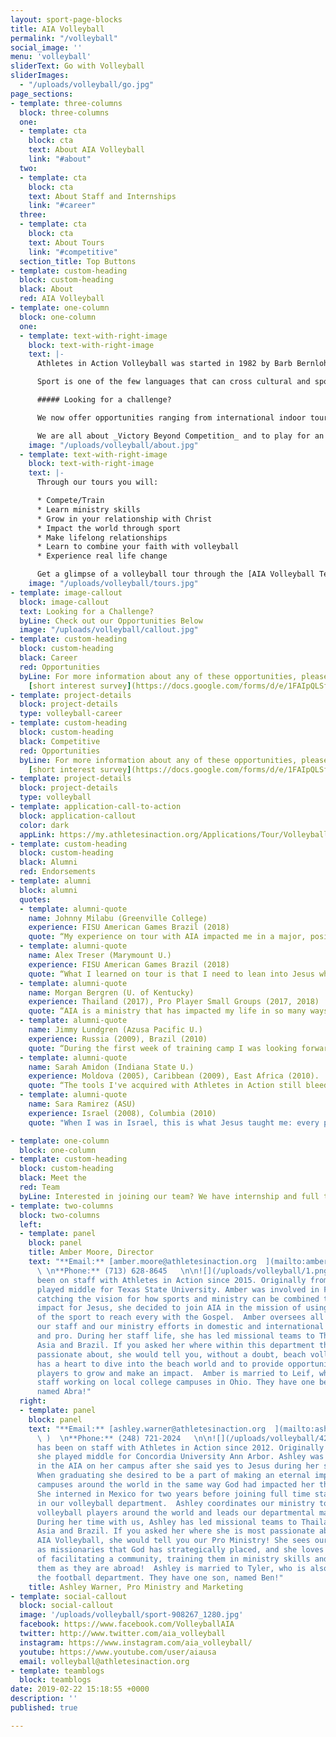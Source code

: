 ```yaml
---
layout: sport-page-blocks
title: AIA Volleyball
permalink: "/volleyball"
social_image: ''
menu: 'volleyball'
sliderText: Go with Volleyball
sliderImages:
  - "/uploads/volleyball/go.jpg"
page_sections:
- template: three-columns
  block: three-columns
  one:
  - template: cta
    block: cta
    text: About AIA Volleyball
    link: "#about"
  two:
  - template: cta
    block: cta
    text: About Staff and Internships
    link: "#career"
  three:
  - template: cta
    block: cta
    text: About Tours
    link: "#competitive"
  section_title: Top Buttons
- template: custom-heading
  block: custom-heading
  black: About
  red: AIA Volleyball
- template: one-column
  block: one-column
  one:
  - template: text-with-right-image
    block: text-with-right-image
    text: |-
      Athletes in Action Volleyball was started in 1982 by Barb Bernlohr and Bobby Herron. The first women’s team was sent out that same year, traveling to Japan. Up until the last few years, the focus of AIA Volleyball has been to send our teams internationally, which has led us all over the globe to countries in Latin America, Africa, Europe and Asia. We understand the hunger athletes have to learn and to go out and see the world. From this hunger, tours and projects were born to challenge and provide space for those athletes to learn, grow and go.

      Sport is one of the few languages that can cross cultural and spoken language barriers. This common language of volleyball gives us the ability to open doors, build bridges and change lives all over the country and the world. It’s impact goes well beyond the scoreboard. AIA Volleyball is committed to seeking God’s leading, looking to maximize the impact in the locations we travel to, and investing wholly into the participants on our tours.

      ##### Looking for a challenge?

      We now offer opportunities ranging from international indoor tours, to beach tours, to pro communities and retreats. Within all of our opportunities two things remain very important to us: To offer quality volleyball training from highly qualified coaches and trainers who will invest in you on the court. And to see you as the _Total Athlete/Coach_ (physical, mental and spiritual) that you are, therefore, offering high quality training to you off the court in ministry skills and in your walk with Christ.

      We are all about _Victory Beyond Competition_ and to play for an _Audience of One!!!_
    image: "/uploads/volleyball/about.jpg"
  - template: text-with-right-image
    block: text-with-right-image
    text: |-
      Through our tours you will:

      * Compete/Train
      * Learn ministry skills
      * Grow in your relationship with Christ
      * Impact the world through sport
      * Make lifelong relationships
      * Learn to combine your faith with volleyball
      * Experience real life change

      Get a glimpse of a volleyball tour through the [AIA Volleyball Team Blog](http://teamblogs.athletesinaction.org/section/global-sports/volleyball)
    image: "/uploads/volleyball/tours.jpg"
- template: image-callout
  block: image-callout
  text: Looking for a Challenge?
  byLine: Check out our Opportunities Below
  image: "/uploads/volleyball/callout.jpg"
- template: custom-heading
  block: custom-heading
  black: Career
  red: Opportunities
  byLine: For more information about any of these opportunities, please fill out our
    [short interest survey](https://docs.google.com/forms/d/e/1FAIpQLSf9CpmElnyDOlKG7lwJ3tG2_fI9YaaqkLKyCw2FlmQoxOZGng/viewform?usp=sf_link).
- template: project-details
  block: project-details
  type: volleyball-career
- template: custom-heading
  block: custom-heading
  black: Competitive
  red: Opportunities
  byLine: For more information about any of these opportunities, please fill out our
    [short interest survey](https://docs.google.com/forms/d/e/1FAIpQLSf9CpmElnyDOlKG7lwJ3tG2_fI9YaaqkLKyCw2FlmQoxOZGng/viewform?usp=sf_link).
- template: project-details
  block: project-details
  type: volleyball
- template: application-call-to-action
  block: application-callout
  color: dark
  appLink: https://my.athletesinaction.org/Applications/Tour/Volleyball/default.aspx
- template: custom-heading
  block: custom-heading
  black: Alumni
  red: Endorsements
- template: alumni
  block: alumni
  quotes:
  - template: alumni-quote
    name: Johnny Milabu (Greenville College)
    experience: FISU American Games Brazil (2018)
    quote: “My experience on tour with AIA impacted me in a major, positive way. I saw God unite people from various sports, nations, and cultures, despite language barriers or the fact that they are competing against each other, just to speak about Jesus....AIA has inspired me to bring the knowledge and ideals we implemented on our tour team to my team on campus. I'm going to try to teach my teammates how to play for Christ, and how to inspire others around us to do the same. ”
  - template: alumni-quote
    name: Alex Treser (Marymount U.)
    experience: FISU American Games Brazil (2018)
    quote: “What I learned on tour is that I need to lean into Jesus when I am on the court and ask that his grace, love, and strength rush to my heart when I am playing volleyball. He gets all the glory and is my Audience of 1 when I am on and off the court. Volleyball is no longer just a game, it is one of the many ways in which I can show thanks and worship my God who has so much love for me whether I am winning or losing."
  - template: alumni-quote
    name: Morgan Bergren (U. of Kentucky) 
    experience: Thailand (2017), Pro Player Small Groups (2017, 2018)
    quote: “AIA is a ministry that has impacted my life in so many ways. I attended AIA meetings in college, but was never very serious about them. It wasn't until right after my collegiate career, and the beginning of my pro career, that I became passionate about learning what it looked like to invite God onto the volleyball court with me, and to glorify Him through my sport. On tour, God was a work on my heart, and I was able to learn so much from the amazing staff, our coaches, and my teammates. To be able to come alongside other Christian volleyball players, surrender control, and just play in freedom for God and God alone, was one of the best experiences of my life. Now I get to continue living out those principles alongside other pro volleyball Christians through a Bible study that the staff at AIA have been so amazing to organize. Being so far from home is extremely hard, especially not being surrounded by community. Having this small group is a highlight of my week, and a way to be encouraged and feel connected to other like-minded people playing volleyball abroad. "
  - template: alumni-quote
    name: Jimmy Lundgren (Azusa Pacific U.)
    experience: Russia (2009), Brazil (2010)
    quote: “During the first week of training camp I was looking forward to playing a lot of volleyball with talented athletes. What I didn’t realize was that I would eventually turn my focus from playing volleyball to learning how to share my faith with others. I didn’t know how to share my faith before my AIA trip, but I was taught how to organize and present my testimony. I was excited about this because it gave me the confidence to talk to anyone about my faith. I loved the fact that we trained in our sport, but more importantly in our faith. Making athletics part of my spiritual life was a concept that really altered my faith. I learned that I could use my love of playing volleyball to show others my love for God and everything He has done for me. It was truly an amazing experience – being able to pray with someone who I’d never met before and to grow in my relationship with God.”
  - template: alumni-quote
    name: Sarah Amidon (Indiana State U.)
    experience: Moldova (2005), Caribbean (2009), East Africa (2010).
    quote: “The tools I've acquired with Athletes in Action still bleed into my life on a daily basis. AIA has so much to do with winning hearts for Jesus. God is so much bigger than our fears, weaknesses and less-than-ideal situations. There are lives at stake, and eternity is not a game. We need to GO and MAKE disciples with the same sense of urgency that we have in earning points in a match.”
  - template: alumni-quote
    name: Sara Ramirez (ASU) 
    experience: Israel (2008), Columbia (2010)
    quote: "When I was in Israel, this is what Jesus taught me: every pass, every set, every move is centered around worshiping Jesus. I got to play volleyball with my best friend, Jesus."

- template: one-column
  block: one-column
- template: custom-heading
  block: custom-heading
  black: Meet the
  red: Team
  byLine: Interested in joining our team? We have internship and full time positions open! Click here to fill out an [short interest survey](https://docs.google.com/forms/d/e/1FAIpQLSf9CpmElnyDOlKG7lwJ3tG2_fI9YaaqkLKyCw2FlmQoxOZGng/viewform?usp=sf_link) and one of us will follow up with you!
- template: two-columns
  block: two-columns
  left:
  - template: panel
    block: panel
    title: Amber Moore, Director
    text: "**Email:** [amber.moore@athletesinaction.org  ](mailto:amber.moore@athletesinaction.org)
      \ \n**Phone:** (713) 628-8645   \n\n![](/uploads/volleyball/1.png)Amber has
      been on staff with Athletes in Action since 2015. Originally from Houston, she
      played middle for Texas State University. Amber was involved in FCA and after
      catching the vision for how sports and ministry can be combined to make a huge
      impact for Jesus, she decided to join AIA in the mission of using the language
      of the sport to reach every with the Gospel.  Amber oversees all of AIA Volleyball:
      our staff and our ministry efforts in domestic and international beach, indoor
      and pro. During her staff life, she has led missional teams to Thailand, Central
      Asia and Brazil. If you asked her where within this department that she is most
      passionate about, she would tell you, without a doubt, beach volleyball! She
      has a heart to dive into the beach world and to provide opportunities for beach
      players to grow and make an impact.  Amber is married to Leif, who is also on
      staff working on local college campuses in Ohio. They have one beautiful daughter,
      named Abra!"
  right:
  - template: panel
    block: panel
    text: "**Email:** [ashley.warner@athletesinaction.org  ](mailto:ashley.warner@athletesinaction.org
      \ )  \n**Phone:** (248) 721-2024   \n\n![](/uploads/volleyball/42553491_10213504202419958_4765493440156794880_o.jpeg)Ashley
      has been on staff with Athletes in Action since 2012. Originally from Michigan,
      she played middle for Concordia University Ann Arbor. Ashley was heavily involved
      in the AIA on her campus after she said yes to Jesus during her second year.
      When graduating she desired to be a part of making an eternal impact on other
      campuses around the world in the same way God had impacted her through AIA.
      She interned in Mexico for two years before joining full time staff with AIA
      in our volleyball department.  Ashley coordinates our ministry to professional
      volleyball players around the world and leads our departmental marketing efforts.
      During her time with us, Ashley has led missional teams to Thailand, Central
      Asia and Brazil. If you asked her where she is most passionate about within
      AIA Volleyball, she would tell you our Pro Ministry! She sees our pro players
      as missionaries that God has strategically placed, and she loves to be a part
      of facilitating a community, training them in ministry skills and encouraging
      them as they are abroad!  Ashley is married to Tyler, who is also on staff in
      the football department. They have one son, named Ben!"
    title: Ashley Warner, Pro Ministry and Marketing
- template: social-callout
  block: social-callout
  image: '/uploads/volleyball/sport-908267_1280.jpg'
  facebook: https://www.facebook.com/VolleyballAIA
  twitter: http://www.twitter.com/aia_volleyball
  instagram: https://www.instagram.com/aia_volleyball/
  youtube: https://www.youtube.com/user/aiausa
  email: volleyball@athletesinaction.org
- template: teamblogs
  block: teamblogs
date: 2019-02-22 15:18:55 +0000
description: ''
published: true

---
```

